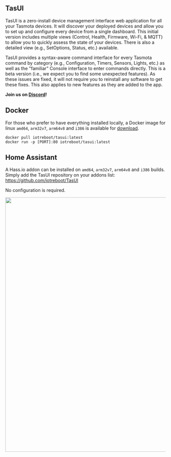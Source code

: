 ## TasUI
TasUI is a zero-install device management interface web application for all your Tasmota devices. 
It will discover your deployed devices and allow you to set up and configure every device from a single dashboard. 
This initial version includes multiple views (Control, Health, Firmware, Wi-Fi, & MQTT) to allow you to quickly assess the state of your devices. There is also a detailed view (e.g., SetOptions, Status, etc.) available. 

TasUI provides a syntax-aware command interface for every Tasmota command by category (e.g., Configuration, Timers, Sensors, Lights, etc.) as well as the "familiar" Console interface to enter commands directly. This is a beta version (i.e., we expect you to find some unexpected features). As these issues are fixed, it will not require you to reinstall any software to get these fixes. This also applies to new features as they are added to the app.

**Join us on [Discord](https://discord.gg/zc6az8J)!** 

## Docker
For those who prefer to have everything installed locally, a Docker image for linux `amd64`, `arm32v7`, `arm64v8` and `i386` is available for [download](https://hub.docker.com/repository/docker/iotreboot/tasui).

```
docker pull iotreboot/tasui:latest
docker run -p [PORT]:80 iotreboot/tasui:latest
```

## Home Assistant
A Hass.io addon can be installed on `amd64`, `arm32v7`, `arm64v8` and `i386` builds. Simply add the TasUI repository on your addons list: https://github.com/iotreboot/TasUI

No configuration is required.

<img src="https://user-images.githubusercontent.com/7702766/72171387-a2190c80-33b1-11ea-9e1c-ca855da1fed1.png" width="800" class="center">
